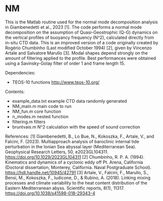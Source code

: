 # NM
This is the Matlab routine used for the normal mode decomposition analysis in Giambenedetti et al., 2023 [1].
The code performs a normal mode decomposition on the assumption of Quasi-Geostrophic (Q-G) dynamics on the vertical profiles of buoyancy frequency (N^2), calculated directly from in-situ CTD data. This is an improved version of a code originally created by Rogério Chumbinho (Last modified October 1994) [2], given by Vincenzo Artale and Salvatore Marullo [3]. Modal shapes depend strongly on the amount of filtering applied to the profile. Best performances were obtained using a Savinsky-Golay filter of order 1 and frame length 15. 

Dependencies: 
 - TEOS-10 functions	 http://www.teos-10.org/

Contents:
 - example_data.txt	example CTD data randomly generated
 - NM_main.m		main code to run
 - NM_fun.m		core function
 - n_modes.m		nested function 
 - filtering.m		filters
 - bruntvais.m		N^2 calculation with the speed of sound correction


References:
[1] Giambenedetti, B., Lo Bue, N., Kokoszka, F., Artale, V., and Falcini, F.  (2023). Multiapproach analysis of baroclinic internal tide perturbation  in the Ionian Sea abyssal layer (Mediterranean Sea). Geophysical Research Letters, 50, e2023GL104311. https://doi.org/10.1029/2023GL104311
[2] Chumbinho, R. P. A. (1994). Kinematics and dynamics of a cyclonic eddy off Pt. Arena, California (Doctoral dissertation, Monterey, California. Naval Postgraduate School). https://hdl.handle.net/10945/42791
[3] Artale, V., Falcini, F., Marullo, S., Bensi, M., Kokoszka, F., Iudicone, D., & Rubino, A. (2018). Linking mixing processes and climate variability to the heat content distribution of the Eastern Mediterranean abyss. Scientific reports, 8(1), 11317. https://doi.org/10.1038/s41598-018-29343-4
